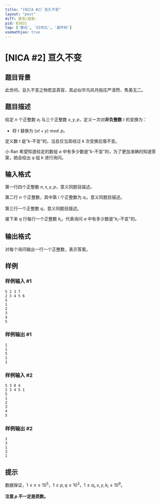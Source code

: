 ```yaml
---
title: "[NICA #2] 亘久不变"
layout: "post"
diff: 普及/提高-
pid: B3831
tag: ['数论', 'O2优化', '基环树']
usemathjax: true
---
```


# [NICA #2] 亘久不变
## 题目背景

此世间，亘久不变之物若显真容，其必似华鸟风月般庄严凛然、隽美无二。
## 题目描述

给定 $n$ 个正整数 $a_i$ 与三个正整数 $x,y,p$，定义一次对**非负整数** $t$ 的变换为：

- 将 $t$ 替换为 $(xt+y)\bmod p$。

定义数 $t$ 是“$k$-不变”的，当且仅当其经过 $k$ 次变换后值不变。

小 Ran 希望知道给定的数组 $a$ 中有多少数是“$k$-不变”的，为了更加准确的知道答案，她会给出 $q$ 组 $k$ 进行询问。
## 输入格式

第一行四个正整数 $n,x,y,p$，意义同题目描述。

第二行 $n$ 个正整数，其中第 $i$ 个正整数为 $a_i$，意义同题目描述。

第三行一个正整数 $q$，意义同题目描述。

接下来 $q$ 行每行一个正整数 $k_i$，代表询问 $a$ 中有多少数是“$k_i$-不变”的。
## 输出格式

对每个询问输出一行一个正整数，表示答案。
## 样例

### 样例输入 #1
```
5 2 3 7
2 3 4 5 6
5
1
2
3
4
5
```
### 样例输出 #1
```
1
1
5
1
1

```
### 样例输入 #2
```
5 3 8 4
2 3 4 5 1
5
1
2
3
4
5
```
### 样例输出 #2
```
1
3
1
3
1
```
## 提示

数据保证，$1\le n\le 10^5$，$1\le p,q\le 10^3$，$1\le a_i,x,y,k_i\le 10^9$。

**注意 $p$ 不一定是质数。**
